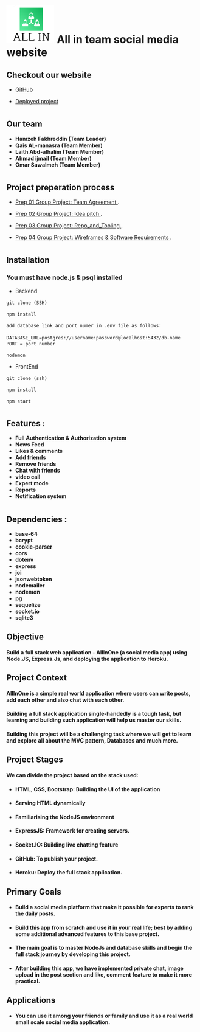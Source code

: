     
# ![s](./resources/My_project__1_-removebg-preview.png)  All in team social media website

## Checkout our website

* [GitHub](https://github.com/facebook-group/facebook-application)

* [Deployed project](https://github.com/facebook-group/facebook-application)

#



## Our team 

* **Hamzeh Fakhreddin (Team Leader)**
* **Qais AL-manasra (Team Member)**
* **Laith Abd-alhalim (Team Member)**
* **Ahmad ijmail (Team Member)**
* **Omar Sawalmeh (Team Member)**
#
## Project preperation process  
* [Prep 01 Group Project: Team Agreement ](./Project_Prep/Team_Agreement.md).

* [Prep 02 Group Project: Idea pitch ](./Project_Prep/Idea_pitch.md).

* [Prep 03 Group Project: Repo_and_Tooling ](./Project_Prep/Repo_and_Tooling.md).

* [Prep 04 Group Project: Wireframes & Software Requirements ](./Project_Prep/Wireframes_%26_Software_Requirements.md).


#

## Installation

 ### You must have node.js & psql installed

* Backend 

```
git clone (SSH)
```

```
npm install
```
```
add database link and port numer in .env file as follows:

DATABASE_URL=postgres://username:password@localhost:5432/db-name
PORT = port number
```
```
nodemon
```

* FrontEnd

```
git clone (ssh)
```

```
npm install
```

```
npm start
```
#

## Features :

* **Full Authentication & Authorization system**
* **News Feed**
* **Likes & comments**
* **Add friends**
* **Remove friends**
* **Chat with friends**
* **video call**
* **Expert mode**
* **Reports**
* **Notification system**

#

## Dependencies : 
* **base-64**
* **bcrypt**   
* **cookie-parser**
* **cors**
* **dotenv**    
* **express**
* **joi**
* **jsonwebtoken**
* **nodemailer**
* **nodemon**
* **pg**
* **sequelize**
* **socket.io**
* **sqlite3**

## Objective
#### Build a full stack web application - AllInOne (a social media app) using Node.JS, Express.Js, and deploying the application to Heroku.

## Project Context
#### AllInOne is a simple real world application where users can write posts, add each other and also chat with each other.


#### Building a full stack application single-handedly is a tough task, but learning and building such application will help us master our skills.


#### Building this project will be a challenging task where we will get to learn and explore all about the MVC pattern, Databases and much more.

## Project Stages
#### We can divide the project based on the stack used:

* #### HTML, CSS, Bootstrap: Building the UI of the application
* #### Serving HTML dynamically
* #### Familiarising the NodeJS environment
* #### ExpressJS: Framework for creating servers.
* #### Socket.IO: Building live chatting feature
* #### GitHub: To publish your project.
* #### Heroku: Deploy the full stack application.



## Primary Goals
* #### Build a social media platform that make it possible for experts to rank the daily posts.
* #### Build this app from scratch and use it in your real life; best by adding some additional advanced features to this base project.
* #### The main goal is to master  NodeJs and database skills and begin the full stack journey by developing this project.
* #### After building this app, we have implemented private chat, image upload in the post section and like, comment feature to make it more practical.


## Applications
* #### You can use it among your friends or family and use it as a real world small scale social media application.




























